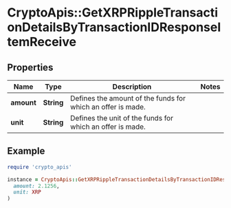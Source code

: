 # CryptoApis::GetXRPRippleTransactionDetailsByTransactionIDResponseItemReceive

## Properties

| Name | Type | Description | Notes |
| ---- | ---- | ----------- | ----- |
| **amount** | **String** | Defines the amount of the funds for which an offer is made. |  |
| **unit** | **String** | Defines the unit of the funds for which an offer is made. |  |

## Example

```ruby
require 'crypto_apis'

instance = CryptoApis::GetXRPRippleTransactionDetailsByTransactionIDResponseItemReceive.new(
  amount: 2.1256,
  unit: XRP
)
```

